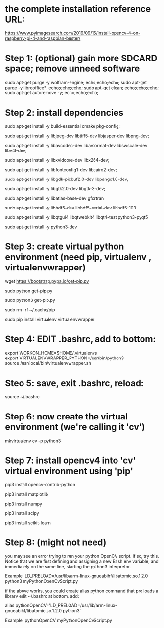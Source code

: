 
# the complete installation reference URL:

https://www.pyimagesearch.com/2019/09/16/install-opencv-4-on-raspberry-pi-4-and-raspbian-buster/


# Step 1: (optional) gain more SDCARD space; remove unneed software

sudo apt-get purge -y wolfram-engine; echo;echo;echo;
sudo apt-get purge -y libreoffice*; echo;echo;echo;
sudo apt-get clean; echo;echo;echo;
sudo apt-get autoremove -y; echo;echo;echo;


# Step 2: install dependencies

sudo apt-get install -y build-essential cmake pkg-config;

sudo apt-get install -y libjpeg-dev libtiff5-dev libjasper-dev libpng-dev;

sudo apt-get install -y libavcodec-dev libavformat-dev libswscale-dev libv4l-dev;

sudo apt-get install -y libxvidcore-dev libx264-dev;

sudo apt-get install -y libfontconfig1-dev libcairo2-dev;

sudo apt-get install -y libgdk-pixbuf2.0-dev libpango1.0-dev;

sudo apt-get install -y libgtk2.0-dev libgtk-3-dev;

sudo apt-get install -y libatlas-base-dev gfortran

sudo apt-get install -y libhdf5-dev libhdf5-serial-dev libhdf5-103

sudo apt-get install -y libqtgui4 libqtwebkit4 libqt4-test python3-pyqt5

sudo apt-get install -y python3-dev


# Step 3: create virtual python environment (need pip, virtualenv , virtualenvwrapper)

wget https://bootstrap.pypa.io/get-pip.py

sudo python get-pip.py

sudo python3 get-pip.py

sudo rm -rf ~/.cache/pip

sudo pip install virtualenv virtualenvwrapper


# Step 4: EDIT .bashrc, add to bottom:

export WORKON_HOME=$HOME/.virtualenvs <br/>
export VIRTUALENVWRAPPER_PYTHON=/usr/bin/python3 <br/>
source /usr/local/bin/virtualenvwrapper.sh <br/>


# Steo 5: save, exit .bashrc, reload:

source ~/.bashrc


# Step 6: now create the virtual environment (we're calling it 'cv')

mkvirtualenv cv -p python3


# Step 7: install opencv4 into 'cv' virtual environment using 'pip'

pip3 install opencv-contrib-python

pip3 install matplotlib

pip3 install numpy

pip3 install scipy

pip3 install scikit-learn

# Step 8: (might not need)
you may see an error trying to run your python OpenCV script.
if so, try this.  Notice that we are first defining and
assigning a new Bash env variable, and immediately on the
same line, starting the python3 interpretor.

Example:
LD_PRELOAD=/usr/lib/arm-linux-gnueabihf/libatomic.so.1.2.0   python3  myPythonOpenCvScript.py

if the above works, you could
create alias python command that pre loads a library
edit ~/.bashrc at bottom, add:

alias pythonOpenCV='LD_PRELOAD=/usr/lib/arm-linux-gnueabihf/libatomic.so.1.2.0 python3'

Example:
pythonOpenCV  myPythonOpenCvScript.py

